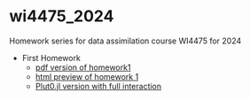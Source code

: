 # wi4475_2024
Homework series for data assimilation course WI4475 for 2024

- First Homework
  - [pdf version of homework1](https://raw.githubusercontent.com/robot144/wi4475_2024/main/wi4475_2024_homework1.pdf)
  - [html preview of homework 1](https://raw.githubusercontent.com/robot144/wi4475_2024/main/wi4475_2024_homework1.html)
  - [Plut0.jl version with full interaction](https://raw.githubusercontent.com/robot144/wi4475_2024/main/wi4475_2024_homework1.jl)

